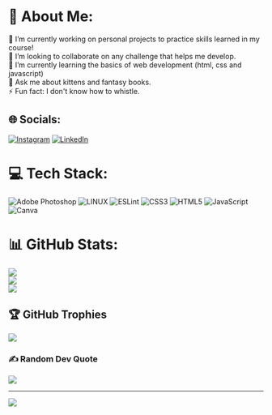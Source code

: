 # 💫 About Me:
🔭 I’m currently working on personal projects to practice skills learned in my course!<br>👯 I’m looking to collaborate on any challenge that helps me develop.<br>🌱 I’m currently learning the basics of web development (html, css and javascript)<br>💬 Ask me about kittens and fantasy books.<br>⚡ Fun fact: I don't know how to whistle.


## 🌐 Socials:
[![Instagram](https://img.shields.io/badge/Instagram-%23E4405F.svg?logo=Instagram&logoColor=white)](https://instagram.com/imxxnlightt) [![LinkedIn](https://img.shields.io/badge/LinkedIn-%230077B5.svg?logo=linkedin&logoColor=white)](https://linkedin.com/in/luiza-m-lopes-mariz-058ab1226) 

# 💻 Tech Stack:
![Adobe Photoshop](https://img.shields.io/badge/adobephotoshop-%2331A8FF.svg?style=for-the-badge&logo=adobephotoshop&logoColor=white) ![LINUX](https://img.shields.io/badge/Linux-FCC624?style=for-the-badge&logo=linux&logoColor=black) ![ESLint](https://img.shields.io/badge/ESLint-4B3263?style=for-the-badge&logo=eslint&logoColor=white) ![CSS3](https://img.shields.io/badge/css3-%231572B6.svg?style=for-the-badge&logo=css3&logoColor=white) ![HTML5](https://img.shields.io/badge/html5-%23E34F26.svg?style=for-the-badge&logo=html5&logoColor=white) ![JavaScript](https://img.shields.io/badge/javascript-%23323330.svg?style=for-the-badge&logo=javascript&logoColor=%23F7DF1E) ![Canva](https://img.shields.io/badge/Canva-%2300C4CC.svg?style=for-the-badge&logo=Canva&logoColor=white)
# 📊 GitHub Stats:
![](https://github-readme-stats.vercel.app/api?username=lumalopes&theme=midnight-purple&hide_border=false&include_all_commits=true&count_private=true)<br/>
![](https://github-readme-streak-stats.herokuapp.com/?user=lumalopes&theme=midnight-purple&hide_border=false)<br/>
![](https://github-readme-stats.vercel.app/api/top-langs/?username=lumalopes&theme=midnight-purple&hide_border=false&include_all_commits=true&count_private=true&layout=compact)

## 🏆 GitHub Trophies
![](https://github-profile-trophy.vercel.app/?username=lumalopes&theme=tokyonight&no-frame=false&no-bg=false&margin-w=4)

### ✍️ Random Dev Quote
![](https://quotes-github-readme.vercel.app/api?type=horizontal&theme=radical)

---
[![](https://visitcount.itsvg.in/api?id=lumalopes&icon=6&color=4)](https://visitcount.itsvg.in)

<!-- Proudly created with GPRM ( https://gprm.itsvg.in ) -->
